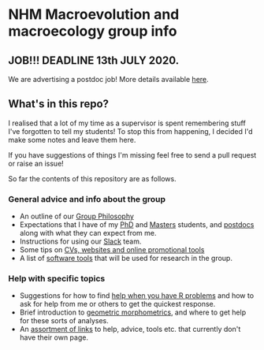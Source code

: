 # NHM Macroevolution and macroecology group info

## JOB!!! DEADLINE 13th JULY 2020.

We are advertising a postdoc job! More details available [here](https://github.com/nhcooper123/macro-group-info/blob/master/PDRAjobad.md). 

## What's in this repo?

I realised that a lot of my time as a supervisor is spent remembering stuff I've forgotten to tell my students! 
To stop this from happening, I decided I'd make some notes and leave them here.

If you have suggestions of things I'm missing feel free to send a pull request or raise an issue!

So far the contents of this repository are as follows.

### General advice and info about the group
* An outline of our [Group Philosophy](https://github.com/nhcooper123/macro-group-info/blob/master/GroupPhilosophy.md)
* Expectations that I have of my [PhD](https://github.com/nhcooper123/macro-group-info/blob/master/ExpectationsPhD.md) and [Masters](https://github.com/nhcooper123/macro-group-info/blob/master/ExpectationsMasters.md) students, and [postdocs](https://github.com/nhcooper123/macro-group-info/blob/master/ExpectationsPostdoc.md) along with what they can expect from me.
* Instructions for using our [Slack](https://github.com/nhcooper123/macro-group-info/blob/master/HelpSlack.md) team.
* Some tips on [CVs, websites and online promotional tools](https://github.com/nhcooper123/macro-group-info/blob/master/CV_OnlinePromotion.md)
* A list of [software tools](https://github.com/nhcooper123/macro-group-info/blob/master/Tools.md) that will be used for research in the group. 

### Help with specific topics
* Suggestions for how to find [help when you have R problems](https://github.com/nhcooper123/macro-group-info/blob/master/HelpR.md) and how to ask for help from me or others to get the quickest response.
* Brief introduction to [geometric morphometrics](https://github.com/nhcooper123/macro-group-info/blob/master/HelpGeomorph.md), and where to get help for these sorts of analyses.
* An [assortment of links](https://github.com/nhcooper123/macro-group-info/blob/master/MiscLinks.md) to help, advice, tools etc. that currently don't have their own page.
